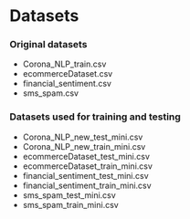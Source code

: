# Datasets

### Original datasets
* Corona_NLP_train.csv
* ecommerceDataset.csv
* financial_sentiment.csv
* sms_spam.csv

### Datasets used for training and testing
* Corona_NLP_new_test_mini.csv
* Corona_NLP_new_train_mini.csv
* ecommerceDataset_test_mini.csv
* ecommerceDataset_train_mini.csv
* financial_sentiment_test_mini.csv
* financial_sentiment_train_mini.csv
* sms_spam_test_mini.csv
* sms_spam_train_mini.csv



